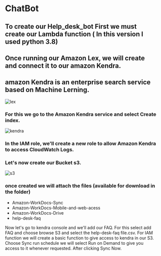 # ChatBot

## To create our Help_desk_bot First we must create our Lambda function ( In this version I used python 3.8)
## Once running our Amazon Lex, we will create and connect it to our amazon Kendra. 
## amazon Kendra is an enterprise search service based on Machine Lerning. 

![lex](https://user-images.githubusercontent.com/78814110/130277608-f8049ddb-f2e0-4e1b-919b-a4da36b9e7d5.jpg)


### For this we go to the Amazon Kendra service and select Create index.

![kendra](https://user-images.githubusercontent.com/78814110/130277553-a437b5d9-0ae4-434c-b8b5-de7912e85e51.jpg)


### In the IAM role, we'll create a new role to allow Amazon Kendra to access CloudWatch Logs.
### Let's now create our Bucket s3.

![s3](https://user-images.githubusercontent.com/78814110/130277581-36e603e2-c62e-460d-a5dd-45d8affe79bc.jpg)


### once created we will attach the files (available for download in the folder)
* Amazon-WorkDocs-Sync
* Amazon-WorkDocs-Mobile-and-web-acess
* Amazon-WorkDocs-Drive
* help-desk-faq

Now let's go to kendra console and we'll add our FAQ.
For this select add FAQ and choose browse S3 and select the help-desk-faq file.csv.
For IAM function we will create a basic function to give access to kendra in our S3.
Choose Sync run schedule we will select Run on Demand to give you access to it whenever requested.
After clicking Sync Now.


